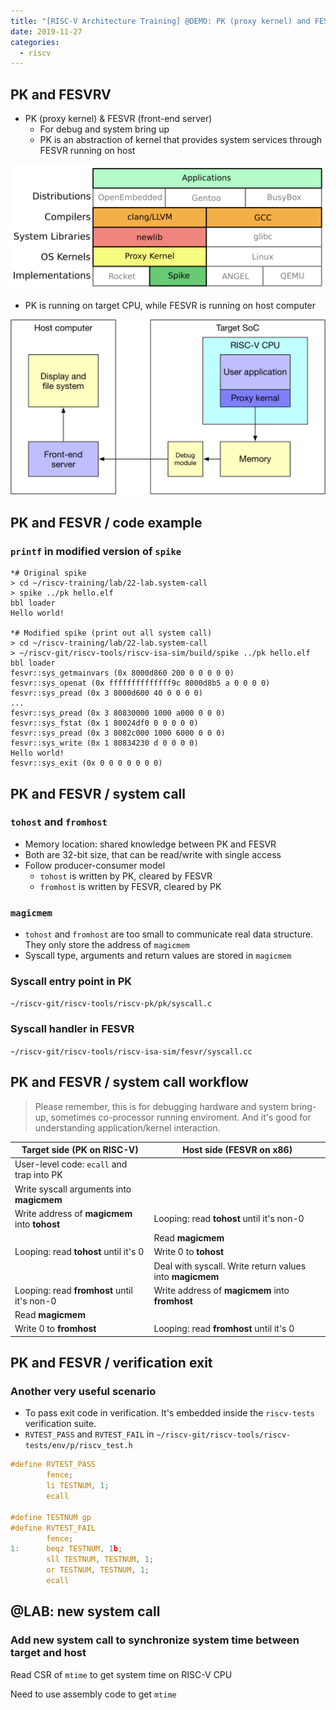 ```yaml
---
title: "[RISC-V Architecture Training] @DEMO: PK (proxy kernel) and FESVR (front-end server)"
date: 2019-11-27
categories:
  - riscv
---
```



## PK and FESVRV

-   PK (proxy kernel) & FESVR (front-end server)
    -   For debug and system bring up
    -   PK is an abstraction of kernel that provides system services through FESVR running on host

![pic](../image/riscv-pk-fesvr.png)


-   PK is running on target CPU, while FESVR is running on host computer

![pic](../image/fesvr-diagram.png)


## PK and FESVR / code example

### `printf` in modified version of `spike`


```shell
*# Original spike
> cd ~/riscv-training/lab/22-lab.system-call
> spike ../pk hello.elf
bbl loader
Hello world!

*# Modified spike (print out all system call)
> cd ~/riscv-training/lab/22-lab.system-call
> ~/riscv-git/riscv-tools/riscv-isa-sim/build/spike ../pk hello.elf
bbl loader
fesvr::sys_getmainvars (0x 8000d860 200 0 0 0 0 0)
fesvr::sys_openat (0x ffffffffffffff9c 8000d8b5 a 0 0 0 0)
fesvr::sys_pread (0x 3 8000d600 40 0 0 0 0)
...
fesvr::sys_pread (0x 3 80830000 1000 a000 0 0 0)
fesvr::sys_fstat (0x 1 80024df0 0 0 0 0 0)
fesvr::sys_pread (0x 3 8082c000 1000 6000 0 0 0)
fesvr::sys_write (0x 1 80834230 d 0 0 0 0)
Hello world!
fesvr::sys_exit (0x 0 0 0 0 0 0 0)
```


## PK and FESVR / system call


### `tohost` and `fromhost`

-   Memory location: shared knowledge between PK and FESVR
-   Both are 32-bit size, that can be read/write with single access
-   Follow producer-consumer model
    -   `tohost` is written by PK, cleared by FESVR
    -   `fromhost` is written by FESVR, cleared by PK


### `magicmem`

-   `tohost` and `fromhost` are too small to communicate real data structure. They only store the address of `magicmem`
-   Syscall type, arguments and return values are stored in `magicmem`


### Syscall entry point in PK

`~/riscv-git/riscv-tools/riscv-pk/pk/syscall.c`

### Syscall handler in FESVR

`~/riscv-git/riscv-tools/riscv-isa-sim/fesvr/syscall.cc`


## PK and FESVR / system call workflow

> Please remember, this is for debugging hardware and system bring-up, sometimes co-processor running enviroment. And it's good for understanding application/kernel interaction.

| Target side (PK on RISC-V)                    | Host side (FESVR on x86)                                 |
| --------------------------------------------- | -------------------------------------------------------- |
| User-level code: `ecall` and trap into PK     |                                                          |
| Write syscall arguments into **magicmem**     |                                                          |
| Write address of **magicmem** into **tohost** | Looping: read **tohost** until it's non-0                |
|                                               | Read **magicmem**                                        |
| Looping: read **tohost** until it's 0         | Write 0 to **tohost**                                    |
|                                               | Deal with syscall. Write return values into **magicmem** |
| Looping: read **fromhost** until it's non-0   | Write address of **magicmem** into **fromhost**          |
| Read **magicmem**                             |                                                          |
| Write 0 to **fromhost**                       | Looping: read **fromhost** until it's 0                  |


## PK and FESVR / verification exit

### Another very useful scenario

- To pass exit code in verification. It's embedded inside the `riscv-tests` verification suite.
- `RVTEST_PASS` and `RVTEST_FAIL` in `~/riscv-git/riscv-tools/riscv-tests/env/p/riscv_test.h`

```c
#define RVTEST_PASS                                                     \
        fence;                                                          \
        li TESTNUM, 1;                                                  \
        ecall

#define TESTNUM gp
#define RVTEST_FAIL                                                     \
        fence;                                                          \
1:      beqz TESTNUM, 1b;                                               \
        sll TESTNUM, TESTNUM, 1;                                        \
        or TESTNUM, TESTNUM, 1;                                         \
        ecall
```


## @LAB: new system call

### Add new system call to synchronize system time between target and host

Read CSR of `mtime` to get system time on RISC-V CPU

Need to use assembly code to get `mtime`


